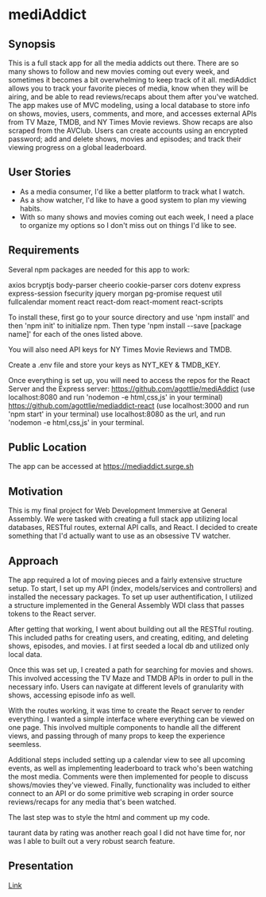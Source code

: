 # mediAddict

## Synopsis

This is a full stack app for all the media addicts out there.  There are so many shows to follow and new movies coming out every week, and sometimes it becomes a bit overwhelming to keep track of it all.  mediAddict allows you to track your favorite pieces of media, know when they will be airing, and be able to read reviews/recaps about them after you've watched.  The app makes use of MVC modeling, using a local database to store info on shows, movies, users, comments, and more, and accesses external APIs from TV Maze, TMDB, and NY Times Movie reviews.  Show recaps are also scraped from the AVClub.  Users can create accounts using an encrypted password; add and delete shows, movies and episodes; and track their viewing progress on a global leaderboard.


## User Stories


* As a media consumer, I'd like a better platform to track what I watch.
* As a show watcher, I'd like to have a good system to plan my viewing habits.
* With so many shows and movies coming out each week, I need a place to organize my options so I don't miss out on things I'd like to see.


## Requirements


Several npm packages are needed for this app to work:

axios
bcryptjs
body-parser
cheerio
cookie-parser
cors
dotenv
express
express-session
fsecurity
jquery
morgan
pg-promise
request
util
fullcalendar
moment
react
react-dom
react-moment
react-scripts

To install these, first go to your source directory and use 'npm install' and then 'npm init' to initialize npm.  Then type 'npm install --save [package name]' for each of the ones listed above.

You will also need API keys for NY Times Movie Reviews and TMDB.

Create a .env file and store your keys as NYT_KEY & TMDB_KEY.

Once everything is set up, you will need to access the repos for the React Server and the Express server:
https://github.com/agottlie/mediAddict (use localhost:8080 and run 'nodemon -e html,css,js' in your terminal)
https://github.com/agottlie/mediaddict-react (use localhost:3000 and run 'npm start' in your terminal)
use localhost:8080 as the url, and run 'nodemon -e html,css,js' in your terminal.


## Public Location

The app can be accessed at https://mediaddict.surge.sh


## Motivation

This is my final project for Web Development Immersive at General Assembly.  We were tasked with creating a full stack app utilizing local databases, RESTful routes, external API calls, and React.  I decided to create something that I'd actually want to use as an obsessive TV watcher.


## Approach

The app required a lot of moving pieces and a fairly extensive structure setup.  To start, I set up my API (index, models/services and controllers) and installed the necessary packages.  To set up user authentification, I utilized a structure implemented in the General Assembly WDI class that passes tokens to the React server.

After getting that working, I went about building out all the RESTful routing.  This included paths for creating users, and creating, editing, and deleting shows, episodes, and movies.  I at first seeded a local db and utilized only local data.

Once this was set up, I created a path for searching for movies and shows.  This involved accessing the TV Maze and TMDB APIs in order to pull in the necessary info.  Users can navigate at different levels of granularity with shows, accessing episode info as well.

With the routes working, it was time to create the React server to render everything.  I wanted a simple interface where everything can be viewed on one page.  This involved multiple components to handle all the different views, and passing through of many props to keep the experience seemless.

Additional steps included setting up a calendar view to see all upcoming events, as well as implementing leaderboard to track who's been watching the most media.  Comments were then implemented for people to discuss shows/movies they've viewed.  Finally, functionality was included to either connect to an API or do some primitive web scraping in order source reviews/recaps for any media that's been watched.

The last step was to style the html and comment up my code.

taurant data by rating was another reach goal I did not have time for, nor was I able to built out a very robust search feature.


## Presentation

[Link](https://docs.google.com/presentation/d/1X8mTnI7ln7b4ISYvWCbRG4OoicRRB8asmQMUclXwexA/edit?usp=sharing)